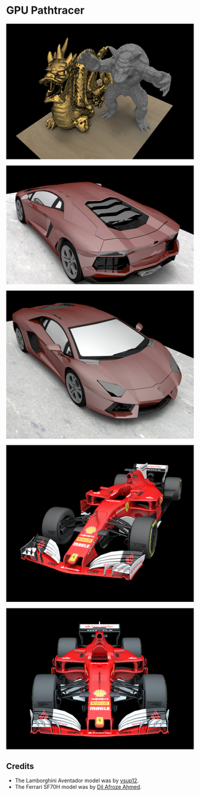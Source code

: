 # GPU Pathtracer

![](images/dragon.jpg)

![](images/avent_2.jpg)

![](images/avent.jpg)

![](images/f1.jpg)

![](images/f1_2.jpg)

## Credits

* The Lamborghini Aventador model was by [ysup12](https://free3d.com/user/ysup12).
* The Ferrari SF70H model was by [Dil Afroze Ahmed](https://free3d.com/user/dil_afroze).
